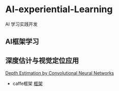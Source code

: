 # AI-experiential-Learning
AI 学习实践开发


## AI框架学习




## 深度估计与视觉定位应用

[Depth Estimation by Convolutional Neural Networks](https://github.com/janivanecky/Depth-Estimation)
- caffe框架
[框架](https://github.com/janivanecky/Depth-Estimation/blob/master/pics/arch.png)
